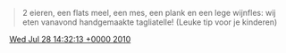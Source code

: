 > 2 eieren, een flats meel, een mes, een plank en een lege wijnfles: wij eten vanavond handgemaakte tagliatelle\! \(Leuke tip voor je kinderen\)

<img src="../../media/tweet.ico" width="12" /> [Wed Jul 28 14:32:13 +0000 2010](https://twitter.com/DromerDenker/status/19744997792)